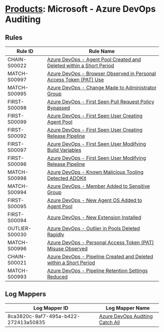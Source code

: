 # [Products](README.md): Microsoft - Azure DevOps Auditing

## Rules

|Rule ID|Rule Name|
|----|----|
|CHAIN-S00022|[Azure DevOps - Agent Pool Created and Deleted within a Short Period](../rules/CHAIN-S00022.md)|
|MATCH-S00997|[Azure DevOps - Browser Observed in Personal Access Token (PAT) Use](../rules/MATCH-S00997.md)|
|MATCH-S00995|[Azure DevOps - Change Made to Administrator Group](../rules/MATCH-S00995.md)|
|FIRST-S00098|[Azure DevOps - First Seen Pull Request Policy Bypassed](../rules/FIRST-S00098.md)|
|FIRST-S00099|[Azure DevOps - First Seen User Creating Agent Pool](../rules/FIRST-S00099.md)|
|FIRST-S00092|[Azure DevOps - First Seen User Creating Release Pipeline](../rules/FIRST-S00092.md)|
|FIRST-S00097|[Azure DevOps - First Seen User Modifying Build Variables](../rules/FIRST-S00097.md)|
|FIRST-S00096|[Azure DevOps - First Seen User Modifying Release Pipeline](../rules/FIRST-S00096.md)|
|MATCH-S00998|[Azure DevOps - Known Malicious Tooling Detected ADOKit](../rules/MATCH-S00998.md)|
|MATCH-S00994|[Azure DevOps - Member Added to Sensitive Group](../rules/MATCH-S00994.md)|
|FIRST-S00095|[Azure DevOps - New Agent OS Added to Agent Pool](../rules/FIRST-S00095.md)|
|FIRST-S00094|[Azure DevOps - New Extension Installed](../rules/FIRST-S00094.md)|
|OUTLIER-S00030|[Azure DevOps - Outlier in Pools Deleted Rapidly](../rules/OUTLIER-S00030.md)|
|MATCH-S00996|[Azure DevOps - Personal Access Token (PAT) Misuse Observed](../rules/MATCH-S00996.md)|
|CHAIN-S00021|[Azure DevOps - Pipeline Created and Deleted within a Short Period](../rules/CHAIN-S00021.md)|
|MATCH-S00993|[Azure DevOps - Pipeline Retention Settings Reduced](../rules/MATCH-S00993.md)|


## Log Mappers

|Log Mapper ID|Log Mapper Name|
|----|----|
|8ca3820c-9af7-495a-b422-272413a50835|[Azure DevOps Auditing Catch All](../mappings/8ca3820c-9af7-495a-b422-272413a50835.md)|


